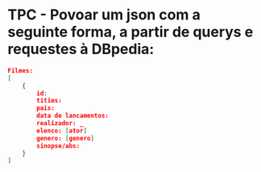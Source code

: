 # TPC - Povoar um json com a seguinte forma, a partir de querys e requestes à DBpedia:

```json
Filmes:
[
    {
        id: 
        tities: 
        pais: 
        data de lancamentos: 
        realizador: _
        elenco: [ator]
        genero: [genero]
        sinopse/abs: 
    }
]
```